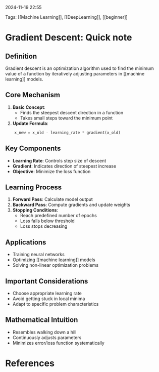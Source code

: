 2024-11-19 22:55


Tags: [[Machine Learning]], [[DeepLearning]], [[beginner]]


# Gradient Descent: Quick note

## Definition

Gradient descent is an optimization algorithm used to find the minimum value of a function by iteratively adjusting parameters in [[machine learning]] models.

## Core Mechanism

1. **Basic Concept**:
    - Finds the steepest descent direction in a function
    - Takes small steps toward the minimum point
2. **Update Formula**:
    
``` python
    x_new = x_old - learning_rate * gradient(x_old)
```

## Key Components

- **Learning Rate**: Controls step size of descent
- **Gradient**: Indicates direction of steepest increase
- **Objective**: Minimize the loss function

## Learning Process

1. **Forward Pass**: Calculate model output
2. **Backward Pass**: Compute gradients and update weights
3. **Stopping Conditions**:
    - Reach predefined number of epochs
    - Loss falls below threshold
    - Loss stops decreasing

## Applications

- Training neural networks
- Optimizing [[machine learning]] models
- Solving non-linear optimization problems

## Important Considerations

- Choose appropriate learning rate
- Avoid getting stuck in local minima
- Adapt to specific problem characteristics

## Mathematical Intuition

- Resembles walking down a hill
- Continuously adjusts parameters
- Minimizes error/loss function systematically

# References
